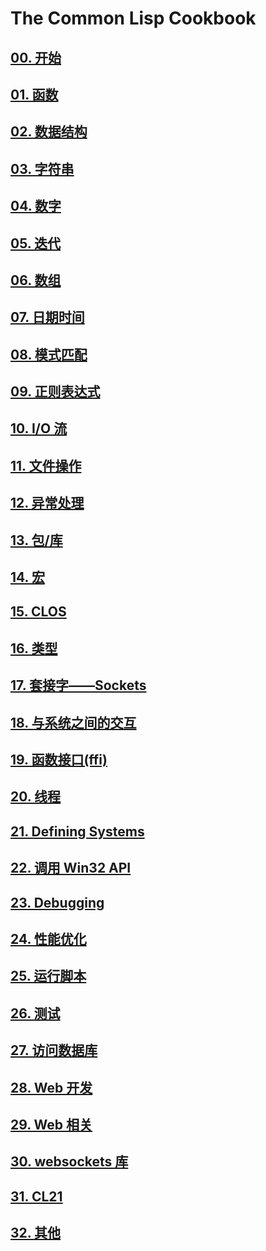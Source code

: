 # The Common Lisp Cookbook

## [00. 开始](zh-cn/00.getting-started.md)
## [01. 函数](zh-cn/01.functions.md)
## [02. 数据结构](zh-cn/02.data-structures.md)
## [03. 字符串](zh-cn/03.strings.md)
## [04. 数字](zh-cn/04.numbers.md)
## [05. 迭代](zh-cn/05.iteration.md)
## [06. 数组](zh-cn/06.arrays.md)
## [07. 日期时间](zh-cn/07.dates-times.md)
## [08. 模式匹配](zh-cn/08.pattern-matching.md)
## [09. 正则表达式](zh-cn/09.regexp.md)
## [10. I/O 流](zh-cn/10.io.md)
## [11. 文件操作](zh-cn/11.files.md)
## [12. 异常处理](zh-cn/12.error_handling.md)
## [13. 包/库](zh-cn/13.packages.md)
## [14. 宏](zh-cn/14.macros.md)
## [15. CLOS](zh-cn/15.clos.md)
## [16. 类型](zh-cn/16.type.md)
## [17. 套接字——Sockets](zh-cn/17.sockets.md)
## [18. 与系统之间的交互](zh-cn/18.os.md)
## [19. 函数接口(ffi)](zh-cn/19.ffi.md)
## [20. 线程](zh-cn/20.process.md)
## [21. Defining Systems](zh-cn/21.systems.md)
## [22. 调用 Win32 API](zh-cn/22.win32.md)
## [23. Debugging](zh-cn/23.debugging.md)
## [24. 性能优化](zh-cn/24.performance.md)
## [25. 运行脚本](zh-cn/25.scripting.md)
## [26. 测试](zh-cn/26.testing.md)
## [27. 访问数据库](zh-cn/27.databases.md)
## [28. Web 开发](zh-cn/28.web.md)
## [29. Web 相关](zh-cn/29.web-scraping.md)
## [30. websockets 库](zh-cn/30.websockets.md)
## [31. CL21](zh-cn/31.cl21.md)
## [32. 其他](zh-cn/32.misc.md)